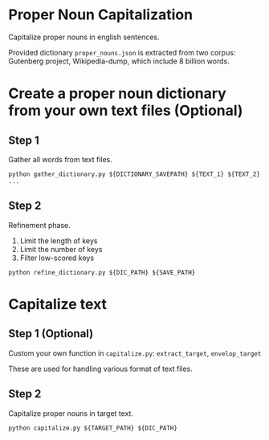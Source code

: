 # Proper Noun Capitalization

Capitalize proper nouns in english sentences.

Provided dictionary `proper_nouns.json` is extracted from two corpus: Gutenberg project, Wikipedia-dump, which include 8 billion words.

# Create a proper noun dictionary from your own text files (Optional)

## Step 1

Gather all words from text files.

`python gather_dictionary.py ${DICTIONARY_SAVEPATH} ${TEXT_1} ${TEXT_2} ...`

## Step 2

Refinement phase.

1. Limit the length of keys
1. Limit the number of keys
1. Filter low-scored keys

`python refine_dictionary.py ${DIC_PATH} ${SAVE_PATH}`

# Capitalize text

## Step 1 (Optional)

Custom your own function in `capitalize.py`: `extract_target`, `envelop_target`

These are used for handling various format of text files.

## Step 2

Capitalize proper nouns in target text.

`python capitalize.py ${TARGET_PATH} ${DIC_PATH}`